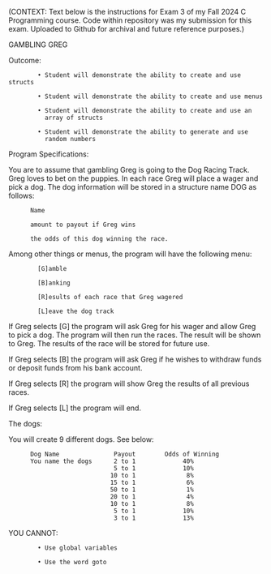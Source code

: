 (CONTEXT: Text below is the instructions for Exam 3 of my Fall 2024 C Programming course.
          Code within repository was my submission for this exam. 
          Uploaded to Github for archival and future reference purposes.)

GAMBLING GREG

Outcome:

            • Student will demonstrate the ability to create and use structs
  
            • Student will demonstrate the ability to create and use menus
  
            • Student will demonstrate the ability to create and use an
              array of structs
    
            • Student will demonstrate the ability to generate and use
              random numbers


Program Specifications:

  You are to assume that gambling Greg is going to the Dog Racing
  Track. Greg loves to bet on the puppies. In each race Greg will
  place a wager and pick a dog. The dog information will be stored
  in a structure name DOG as follows:
  
          Name

          amount to payout if Greg wins

          the odds of this dog winning the race.

  
Among other things or menus, the program will have the following
menu:

            [G]amble
  
            [B]anking
  
            [R]esults of each race that Greg wagered
  
            [L]eave the dog track
  
If Greg selects [G] the program will ask Greg for his wager and
allow Greg to pick a dog. The program will then run the races.
The result will be shown to Greg. The results of the race will be
stored for future use.

If Greg selects [B] the program will ask Greg if he wishes to
withdraw funds or deposit funds from his bank account.

If Greg selects [R] the program will show Greg the results of all
previous races.

If Greg selects [L] the program will end.


The dogs:

You will create 9 different dogs. See below:

          Dog Name               Payout        Odds of Winning
          You name the dogs      2 to 1             40%
                                 5 to 1             10%
                                10 to 1              8%
                                15 to 1              6%
                                50 to 1              1%
                                20 to 1              4%
                                10 to 1              8%
                                 5 to 1             10%
                                 3 to 1             13%

                      
YOU CANNOT:

            • Use global variables
  
            • Use the word goto

